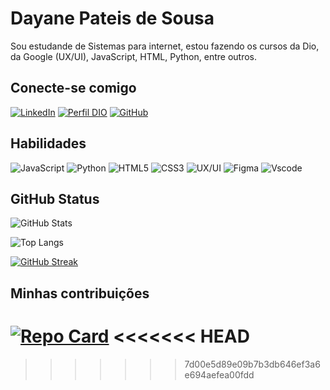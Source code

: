 # Dayane Pateis de Sousa
 Sou estudande de Sistemas para internet, estou fazendo os cursos da Dio, da Google (UX/UI), JavaScript, HTML, Python, entre outros.

## Conecte-se comigo
[![LinkedIn](https://img.shields.io/badge/LinkedIn-000?style=for-the-badge&logo=linkedin&logoColor=0E76A8)](www.linkedin.com/in/dayanepateisdesousa)
[![Perfil DIO](https://img.shields.io/badge/Perfil_DIO-9400d3?style=for-the-badge&logo=DIO)](https://www.dio.me/users/dayanepateis)
[![GitHub](https://img.shields.io/badge/GitHub-100000?style=for-the-badge&logo=github&logoColor=white)](https://github.com/DayPateis)

## Habilidades
![JavaScript](https://img.shields.io/badge/JavaScript-F7DF1E?style=for-the-badge&logo=javascript&logoColor=black)
![Python](https://img.shields.io/badge/python-3670A0?style=for-the-badge&logo=python&logoColor=ffdd54)
![HTML5](https://img.shields.io/badge/HTML5-E34F26?style=for-the-badge&logo=html5&logoColor=white)
![CSS3](https://img.shields.io/badge/CSS3-1572B6?style=for-the-badge&logo=css3&logoColor=white)
![UX/UI](https://img.shields.io/badge/UX/UI-ec63a1?style=for-the-badge&logo=UX/UI&logoColor=FFF&)
![Figma](https://img.shields.io/badge/Figma-696969?style=for-the-badge&logo=figma&logoColor=figma)
![Vscode](https://img.shields.io/badge/Vscode-007ACC?style=for-the-badge&logo=visual-studio-code&logoColor=white)

## GitHub Status
![GitHub Stats](https://github-readme-stats.vercel.app/api?username=DayPateis&theme=transparent&bg_color=DDA0DD&border_color=9400D3&show_icons=true&icon_color=9400D3&title_color=9400D3&text_color=9400D3&hide_title=true&hide=stars)

![Top Langs](https://github-readme-stats-git-masterrstaa-rickstaa.vercel.app/api/top-langs/?username=DayPateis&bg_color=dda0dd&border_color=9400d3&title_color=9400d3&text_color=9400d3d)

[![GitHub Streak](https://streak-stats.demolab.com/?user=DayPateis&background=dda0dd&border=9400d3&stroke=99400d3&ring=9400d3&fire=9400d3&currStreakNum=9400d3&sideNums=9400d3&currStreakLabel=9400d3&sideLabels=9400d3&dates=9400d3)](https://git.io/streak-stats)

## Minhas contribuições
[![Repo Card](https://github-readme-stats.vercel.app/api/pin/?username=DayPateis&repo=dio-lab-open-source&bg_color=DDa0DD&border_color=9400D3&show_icons=true&icon_color=9400D3&title_color=9400D3&text_color=9400D3)](https://github.com/DayPateis/dio-lab-open-source)
<<<<<<< HEAD
=======

>>>>>>> 7d00e5d89e09b7b3db646ef3a6e694aefea00fdd
